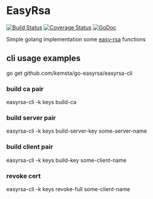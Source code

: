 # EasyRsa
[![Build Status](https://github.com/kemsta/go-easyrsa/actions/workflows/test.yml/badge.svg?branch=master)](https://github.com/kemsta/go-easyrsa/actions/workflows/test.yml)
[![Coverage Status](https://coveralls.io/repos/github/kemsta/go-easyrsa/badge.svg?branch=master)](https://coveralls.io/github/kemsta/go-easyrsa?branch=master)
[![GoDoc](https://godoc.org/github.com/kemsta/go-easyrsa?status.svg)](https://godoc.org/github.com/kemsta/go-easyrsa)

Simple golang implementation some [easy-rsa](https://github.com/OpenVPN/easy-rsa) functions

## cli usage examples

go get github.com/kemsta/go-easyrsa/easyrsa-cli

### build ca pair
easyrsa-cli -k keys build-ca

### build server pair
easyrsa-cli -k keys build-server-key some-server-name

### build client pair
easyrsa-cli -k keys build-key some-client-name

### revoke cert
easyrsa-cli -k keys revoke-full some-client-name
